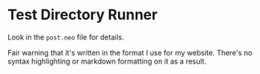 # Test Directory Runner

Look in the `post.neo` file for details.

Fair warning that it's written in the format
I use for my website. There's no syntax 
highlighting or markdown formatting on it
as a result. 

